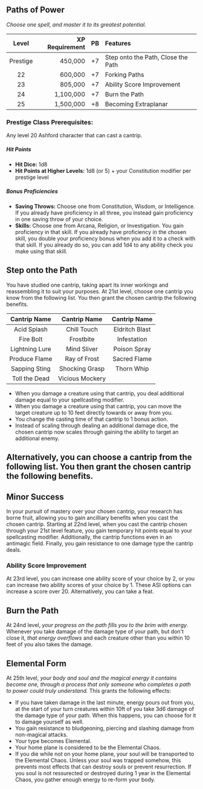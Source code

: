 ## Paths of Power
*Choose one spell, and master it to its greatest potential.*

<div class='classTable'>

| Level    | XP Requirement   | PB | Features |
|:--------:|----------:|---:|:---------|
| Prestige | 450,000   | +7 | Step onto the Path, Close the Path |
| 22       | 600,000   | +7 | Forking Paths |
| 23       | 805,000   | +7 | Ability Score Improvement	|
| 24       | 1,100,000 | +7 | Burn the Path |
| 25       | 1,500,000 | +8 | Becoming Extraplanar |
</div>
		
### Prestige Class Prerequisites:
Any level 20 Ashford character that can cast a cantrip.

##### Hit Points
- **Hit Dice:** 1d8	
- **Hit Points at Higher Levels:** 1d8 (or 5) + your Constitution modifier per prestige level

##### Bonus Proficiencies
- **Saving Throws:** Choose one from Constitution, Wisdom, or Intelligence. If you already have proficiency in all three, you instead gain proficiency in one saving throw of your choice.
- **Skills:** Choose one from Arcana, Religion, or Investigation. You gain proficiency in that skill. If you already have proficiency in the chosen skill, you double your proficiency bonus when you add it to a check with that skill. If you already do so, you can add 1d4 to any ability check you make using that skill.

## Step onto the Path
You have studied one cantrip, taking apart its inner workings and reassembling it to suit your purposes. At 21st level, choose one cantrip you know from the following list. You then grant the chosen cantrip the following benefits. 

<div class='classTable'>

|Cantrip Name   | Cantrip Name|Cantrip Name|
|:--------:|:--------:|:--------:|
|Acid Splash | Chill Touch| Eldritch Blast|
| Fire Bolt| Frostbite| Infestation|
|Lightning Lure| Mind Sliver| Poison Spray|
|Produce Flame| Ray of Frost| Sacred Flame|
| Sapping Sting| Shocking Grasp|Thorn Whip|
| Toll the Dead|Vicious Mockery||
</div>

- When you damage a creature using that cantrip, you deal additional damage equal to your spellcasting modifier.
- When you damage a creature using that cantrip, you can move the target creature up to 10 feet directly towards or away from you.
- You change the casting time of that cantrip to 1 bonus action.
- Instead of scaling through dealing an additional damage dice, the chosen cantrip now scales through gaining the ability to target an additional enemy.

Alternatively, you can choose a cantrip from the following list. You then grant the chosen cantrip the following benefits.
- 

## Minor Success
In your pursuit of mastery over your chosen cantrip, your research has borne fruit, allowing you to gain ancilliary benefits when you cast the chosen cantrip. Starting at 22nd level, when you cast the cantrip chosen through your 21st level feature, you gain temporary hit points equal to your spellcasting modifier. Additionally, the cantrip functions even in an antimagic field. Finally, you gain resistance to one damage type the cantrip deals.

### Ability Score Improvement	
At 23rd level, you can increase one ability score of your choice by 2, or you can increase two ability scores of your choice by 1. These ASI options can increase a score over 20.
Alternatively, you can take a feat.

## Burn the Path
At 24nd level, *your progress on the path fills you to the brim with energy*. Whenever you take damage of the damage type of your path, but don't close it, *that energy overflows* and each creature other than you within 10 feet of you also takes the damage.

## Elemental Form
At 25th level, *your body and soul and the magical energy it contains become one, through a process that only someone who completes a path to power could truly understand.* This grants the following effects:

- If you have taken damage in the last minute, energy pours out from you, at the start of your turn creatures within 10ft of you take 3d6 damage of the damage type of your path. When this happens, you can choose for it to damage yourself as well.
- You gain resistance to bludgeoning, piercing and slashing damage from non-magical attacks.
- Your type becomes Elemental.
- Your home plane is considered to be the Elemental Chaos.
- If you die while not on your home plane, your soul will be transported to the Elemental Chaos. Unless your soul was trapped somehow, this prevents most effects that can destroy souls or prevent resurrection. If you soul is not ressurected or destroyed during 1 year in the Elemental Chaos, you gather enough energy to re-form your body.